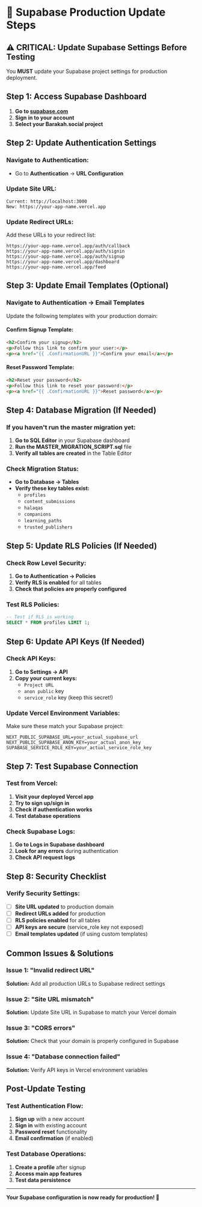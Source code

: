 # 🔧 **Supabase Production Update Steps**

## **⚠️ CRITICAL: Update Supabase Settings Before Testing**

You **MUST** update your Supabase project settings for production deployment.

## **Step 1: Access Supabase Dashboard**

1. **Go to [supabase.com](https://supabase.com)**
2. **Sign in to your account**
3. **Select your Barakah.social project**

## **Step 2: Update Authentication Settings**

### **Navigate to Authentication:**
- Go to **Authentication** → **URL Configuration**

### **Update Site URL:**
```
Current: http://localhost:3000
New: https://your-app-name.vercel.app
```

### **Update Redirect URLs:**
Add these URLs to your redirect list:
```
https://your-app-name.vercel.app/auth/callback
https://your-app-name.vercel.app/auth/signin
https://your-app-name.vercel.app/auth/signup
https://your-app-name.vercel.app/dashboard
https://your-app-name.vercel.app/feed
```

## **Step 3: Update Email Templates (Optional)**

### **Navigate to Authentication → Email Templates**

Update the following templates with your production domain:

#### **Confirm Signup Template:**
```html
<h2>Confirm your signup</h2>
<p>Follow this link to confirm your user:</p>
<p><a href="{{ .ConfirmationURL }}">Confirm your email</a></p>
```

#### **Reset Password Template:**
```html
<h2>Reset your password</h2>
<p>Follow this link to reset your password:</p>
<p><a href="{{ .ConfirmationURL }}">Reset password</a></p>
```

## **Step 4: Database Migration (If Needed)**

### **If you haven't run the master migration yet:**

1. **Go to SQL Editor** in your Supabase dashboard
2. **Run the MASTER_MIGRATION_SCRIPT.sql** file
3. **Verify all tables are created** in the Table Editor

### **Check Migration Status:**
- **Go to Database → Tables**
- **Verify these key tables exist:**
  - `profiles`
  - `content_submissions`
  - `halaqas`
  - `companions`
  - `learning_paths`
  - `trusted_publishers`

## **Step 5: Update RLS Policies (If Needed)**

### **Check Row Level Security:**
1. **Go to Authentication → Policies**
2. **Verify RLS is enabled** for all tables
3. **Check that policies are properly configured**

### **Test RLS Policies:**
```sql
-- Test if RLS is working
SELECT * FROM profiles LIMIT 1;
```

## **Step 6: Update API Keys (If Needed)**

### **Check API Keys:**
1. **Go to Settings → API**
2. **Copy your current keys:**
   - `Project URL`
   - `anon public` key
   - `service_role` key (keep this secret!)

### **Update Vercel Environment Variables:**
Make sure these match your Supabase project:
```
NEXT_PUBLIC_SUPABASE_URL=your_actual_supabase_url
NEXT_PUBLIC_SUPABASE_ANON_KEY=your_actual_anon_key
SUPABASE_SERVICE_ROLE_KEY=your_actual_service_role_key
```

## **Step 7: Test Supabase Connection**

### **Test from Vercel:**
1. **Visit your deployed Vercel app**
2. **Try to sign up/sign in**
3. **Check if authentication works**
4. **Test database operations**

### **Check Supabase Logs:**
1. **Go to Logs in Supabase dashboard**
2. **Look for any errors** during authentication
3. **Check API request logs**

## **Step 8: Security Checklist**

### **Verify Security Settings:**
- [ ] **Site URL updated** to production domain
- [ ] **Redirect URLs added** for production
- [ ] **RLS policies enabled** for all tables
- [ ] **API keys are secure** (service_role key not exposed)
- [ ] **Email templates updated** (if using custom templates)

## **Common Issues & Solutions**

### **Issue 1: "Invalid redirect URL"**
**Solution:** Add all production URLs to Supabase redirect settings

### **Issue 2: "Site URL mismatch"**
**Solution:** Update Site URL in Supabase to match your Vercel domain

### **Issue 3: "CORS errors"**
**Solution:** Check that your domain is properly configured in Supabase

### **Issue 4: "Database connection failed"**
**Solution:** Verify API keys in Vercel environment variables

## **Post-Update Testing**

### **Test Authentication Flow:**
1. **Sign up** with a new account
2. **Sign in** with existing account
3. **Password reset** functionality
4. **Email confirmation** (if enabled)

### **Test Database Operations:**
1. **Create a profile** after signup
2. **Access main app features**
3. **Test data persistence**

---

**Your Supabase configuration is now ready for production! 🔧**
